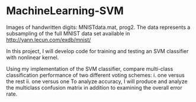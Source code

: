 # MachineLearning-SVM
Images of handwritten digits: MNISTdata.mat, prog2. The data represents a subsampling of the full MNIST data set available in http://yann.lecun.com/exdb/mnist/

In this project, I will develop code for training and testing an SVM classifier with nonlinear kernel.

Using my implementation of the SVM classifier,
compare multi-class classification performance of two different voting schemes:
i. one versus the rest
ii. one versus one
To analyze accuracy, I will produce and analyze the multiclass confusion matrix in addition to examining the overall error rate.

